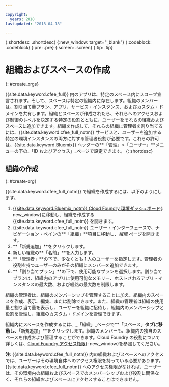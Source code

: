 ```yaml
---

copyright:
  years: 2018
lastupdated: "2018-04-18"

---
```


{:shortdesc: .shortdesc}
{:new_window: target="_blank"}
{:codeblock: .codeblock}
{:pre: .pre}
{:screen: .screen}
{:tip: .tip}

# 組織およびスペースの作成
{: #create_orgs}

{{site.data.keyword.cfee_full}} 内のアプリは、特定のスペース内にスコープ宣言されます。そして、スペースは特定の組織内に存在します。組織のメンバーは、割り当て量プラン、アプリ、サービス・インスタンス、およびカスタム・ドメインを共有します。組織とスペースが作成されたら、それらへのアクセスおよび制御のレベルを決定する特定の役割とともに、ユーザーをそれらの組織およびスペースに追加できます。組織を作成して、それらの組織に管理者を割り当てるには、{{site.data.keyword.cfee_full_notm}} サービスと、ユーザーを追加する特定の環境インスタンスの両方に対する管理者役割が必要です。これらの許可は、{{site.data.keyword.Bluemix}} ヘッダーの**「管理」>「ユーザー」**メニューの下の_「ID およびアクセス」_ページで設定できます。
{: shortdesc}

## 組織の作成
{: #create-org}

{{site.data.keyword.cfee_full_notm}} で組織を作成するには、以下のようにします。

1. [{{site.data.keyword.Bluemix_notm}} Cloud Foundry 環境ダッシュボード](https://console.bluemix.net/dashboard/cloudfoundry?filter=cf_environments){: new_window}に移動し、組織を作成する {{site.data.keyword.cfee_full_notm}} を開きます。
2. {{site.data.keyword.cfee_full_notm}} ユーザー・インターフェースで、ナビゲーション・ペインの**「組織」**項目に移動し、_組織_ ページを開きます。
3. **「新規追加」**をクリックします。
4. 新しい組織の**「名前」**を入力します。
5. **「管理者」**の下で、少なくとも 1 人のユーザーを指定します。管理者の役割を持つユーザーのみがその組織にメンバーを追加できます。
6. **「割り当てプラン」**の下で、使用可能なプランを選択します。割り当てプランは、組織内のアプリに使用可能なメモリー、ホストされるアプリ・インスタンスの最大数、および経路の最大数を制限します。

組織の管理者は、組織のメンバーシップを管理することに加え、組織内のスペースを作成、表示、編集、または削除できます。また、組織の管理者は組織の使用量と割り当て量を表示し、ユーザーを組織に招待し、組織内のメンバーシップと役割を管理し、組織のカスタム・ドメインを管理できます。

組織内にスペースを作成するには、_「組織」_ページで**「スペース」**タブに移動し、**「新規追加」**をクリックします。組織のメンバーも、組織内の独自のスペースを作成および管理することができます。Cloud Foundry の役割について詳しくは、[Cloud Foundry アクセス権限](https://console.bluemix.net/docs/iam/cfaccess.html#cfroles){: new_window}を参照してください。

**注**: {{site.data.keyword.cfee_full_notm}} 内の組織およびスペースへのアクセスでは、ユーザーはその環境自体へのアクセス権限を持っている必要があります。{{site.data.keyword.cfee_full_notm}} へのアクセス権限がなければ、ユーザーは、その環境内の組織およびスペースでのメンバーシップおよび役割に関係なく、それらの組織およびスペースにアクセスすることはできません。
